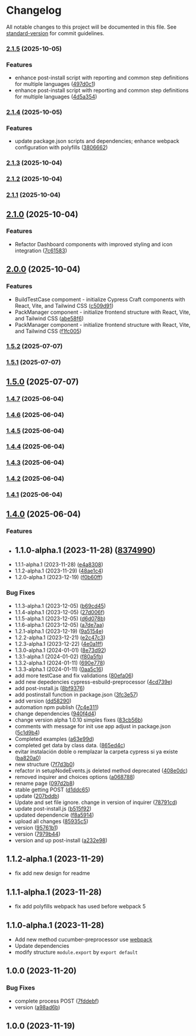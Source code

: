 # Changelog

All notable changes to this project will be documented in this file. See [standard-version](https://github.com/conventional-changelog/standard-version) for commit guidelines.

### [2.1.5](https://github.com/jasp402/Cypress-craft/compare/v2.1.4...v2.1.5) (2025-10-05)


### Features

* enhance post-install script with reporting and common step definitions for multiple languages ([497d0c1](https://github.com/jasp402/Cypress-craft/commit/497d0c1e7a590f510038deb6f180f3ef1d6153d8))
* enhance post-install script with reporting and common step definitions for multiple languages ([4d5a354](https://github.com/jasp402/Cypress-craft/commit/4d5a354a1a7fc85bdb9387198a99776a3b0f2b6a))

### [2.1.4](https://github.com/jasp402/Cypress-craft/compare/v2.1.3...v2.1.4) (2025-10-05)


### Features

* update package.json scripts and dependencies; enhance webpack configuration with polyfills ([3806662](https://github.com/jasp402/Cypress-craft/commit/380666238cc5ff84c0741f8e229be60bb9895e5d))

### [2.1.3](https://github.com/jasp402/Cypress-craft/compare/v2.1.2...v2.1.3) (2025-10-04)

### [2.1.2](https://github.com/jasp402/Cypress-craft/compare/v2.1.1...v2.1.2) (2025-10-04)

### [2.1.1](https://github.com/jasp402/Cypress-craft/compare/v2.1.0...v2.1.1) (2025-10-04)

## [2.1.0](https://github.com/jasp402/Cypress-craft/compare/v2.0.0...v2.1.0) (2025-10-04)


### Features

* Refactor Dashboard components with improved styling and icon integration ([7c61583](https://github.com/jasp402/Cypress-craft/commit/7c615834cdf2fd35452e35a4f5c3d679a82c9779))

## [2.0.0](https://github.com/jasp402/Cypress-craft/compare/v1.5.2...v2.0.0) (2025-10-04)


### Features

* BuildTestCase compoment - initialize Cypress Craft components with React, Vite, and Tailwind CSS ([c509d91](https://github.com/jasp402/Cypress-craft/commit/c509d91cc25dc90330caebb4b42c61880543448b))
* PackManager component - initialize frontend structure with React, Vite, and Tailwind CSS ([abe58f6](https://github.com/jasp402/Cypress-craft/commit/abe58f6f0f9be74d2c41696e97ce2cf4f0fc1f98))
* PackManager component - initialize frontend structure with React, Vite, and Tailwind CSS ([f1fc005](https://github.com/jasp402/Cypress-craft/commit/f1fc0051811ca9edba2d65cdfcd916d264367201))

### [1.5.2](https://github.com/jasp402/Cypress-craft/compare/v1.5.1...v1.5.2) (2025-07-07)

### [1.5.1](https://github.com/jasp402/Cypress-craft/compare/v1.5.0...v1.5.1) (2025-07-07)

## [1.5.0](https://github.com/jasp402/Cypress-craft/compare/v1.4.7...v1.5.0) (2025-07-07)

### [1.4.7](https://github.com/jasp402/Cypress-craft/compare/v1.4.6...v1.4.7) (2025-06-04)

### [1.4.6](https://github.com/jasp402/Cypress-craft/compare/v1.4.5...v1.4.6) (2025-06-04)

### [1.4.5](https://github.com/jasp402/Cypress-craft/compare/v1.4.4...v1.4.5) (2025-06-04)

### [1.4.4](https://github.com/jasp402/Cypress-craft/compare/v1.4.3...v1.4.4) (2025-06-04)

### [1.4.3](https://github.com/jasp402/Cypress-craft/compare/v1.4.2...v1.4.3) (2025-06-04)

### [1.4.2](https://github.com/jasp402/Cypress-craft/compare/v1.4.1...v1.4.2) (2025-06-04)

### [1.4.1](https://github.com/jasp402/Cypress-craft/compare/v1.4.0...v1.4.1) (2025-06-04)

## [1.4.0](https://github.com/jasp402/Cypress-craft/compare/v1.0.0...v1.4.0) (2025-06-04)


### Features

* ## 1.1.0-alpha.1 (2023-11-28) ([8374990](https://github.com/jasp402/Cypress-craft/commit/8374990c0391d02c4f9c746e151809395bd963f2))
* 1.1.1-alpha.1 (2023-11-28) ([e4a8308](https://github.com/jasp402/Cypress-craft/commit/e4a8308a2f5951a29a613cd9cbc8a3d19783792d))
* 1.1.2-alpha.1 (2023-11-29) ([48ae1c4](https://github.com/jasp402/Cypress-craft/commit/48ae1c494f0d182fd37b3c6928675cc10672ab7b))
* 1.2.0-alpha.1 (2023-12-19) ([f0b60ff](https://github.com/jasp402/Cypress-craft/commit/f0b60ff4fc92253e2dc3d236008a484d45377535))


### Bug Fixes

* 1.1.3-alpha.1 (2023-12-05) ([b69cd45](https://github.com/jasp402/Cypress-craft/commit/b69cd458e237905cfc9e899eb71968e191d82450))
* 1.1.4-alpha.1 (2023-12-05) ([27d006f](https://github.com/jasp402/Cypress-craft/commit/27d006f6e527d820d78153c47ed81dcf589ef76e))
* 1.1.5-alpha.1 (2023-12-05) ([d6d078b](https://github.com/jasp402/Cypress-craft/commit/d6d078bb77b69ac418bba92edd4aca68ed6d8b83))
* 1.1.6-alpha.1 (2023-12-05) ([a7de7aa](https://github.com/jasp402/Cypress-craft/commit/a7de7aa79e71e378577a7a87eb21df4c3d0219be))
* 1.2.1-alpha.1 (2023-12-19) ([9a5154e](https://github.com/jasp402/Cypress-craft/commit/9a5154e69c059c15971caa08bd6c4ae6bec49b24))
* 1.2.2-alpha.1 (2023-12-21) ([e2c47c3](https://github.com/jasp402/Cypress-craft/commit/e2c47c38c6d36e7c54454eada24c22470287e9b7))
* 1.2.3-alpha.1 (2023-12-22) ([4e0a1ff](https://github.com/jasp402/Cypress-craft/commit/4e0a1ff078882f1b84ec5f0db39c6b2eefb67101))
* 1.3.0-alpha.1 (2024-01-01) ([8e73d92](https://github.com/jasp402/Cypress-craft/commit/8e73d92d376a35360a3d8f5f196e63f1b9a32ae5))
* 1.3.1-alpha.1 (2024-01-02) ([f80a5fb](https://github.com/jasp402/Cypress-craft/commit/f80a5fbb3ac8b1b9e1561228c4bee54f70200386))
* 1.3.2-alpha.1 (2024-01-11) ([690e778](https://github.com/jasp402/Cypress-craft/commit/690e7787683b5dc5f369691dd6d85426cb7a6282))
* 1.3.3-alpha.1 (2024-01-11) ([0aa5c16](https://github.com/jasp402/Cypress-craft/commit/0aa5c1642bd5c689dc66e004e4296be5d0c7350a))
* add more testCase and fix validations ([80efa06](https://github.com/jasp402/Cypress-craft/commit/80efa06e38f9cfcc1207d5eced2652355c5f7e90))
* add new depedencies cypress-esbuild-preprocessor ([4cd739e](https://github.com/jasp402/Cypress-craft/commit/4cd739e8b4ad204b2282314da6896b3a5cb22cd8))
* add post-install.js ([8bf9376](https://github.com/jasp402/Cypress-craft/commit/8bf93760bde64bb3add5741c324a71bc7fa304d6))
* add postinstall function in package.json ([3fc3e57](https://github.com/jasp402/Cypress-craft/commit/3fc3e57478d109d5b945b73bf7185f277fd2e81b))
* add version ([dd58290](https://github.com/jasp402/Cypress-craft/commit/dd582909228b7c110380371e1451c0f02dadc62c))
* automation npm publish ([7c4e311](https://github.com/jasp402/Cypress-craft/commit/7c4e3114c7340ef04616f578212643343fa60438))
* change dependencies ([940f4d4](https://github.com/jasp402/Cypress-craft/commit/940f4d4c284fd5f4053bafd9e57fdbe668102f95))
* change version alpha 1.0.10 simples fixes ([83cb56b](https://github.com/jasp402/Cypress-craft/commit/83cb56b2a0354b72498a2391b4e46d577249f226))
* comments with message for init use app adjust in package.json ([5c1d9b4](https://github.com/jasp402/Cypress-craft/commit/5c1d9b48f13fadfe851b11844eb9b6867fc80d77))
* Completed examples ([a63e99d](https://github.com/jasp402/Cypress-craft/commit/a63e99d4f7943cc5c79a87807164f9633a19a3fd))
* completed get data by class data. ([865ed4c](https://github.com/jasp402/Cypress-craft/commit/865ed4ca96c3dfedfe54c6da57a92aea3f34c96c))
* evitar instalación doble o remplazar la carpeta cypress si ya existe ([ba820a0](https://github.com/jasp402/Cypress-craft/commit/ba820a070989db90315e7cb6fed959564d338217))
* new structure ([7f7d3b0](https://github.com/jasp402/Cypress-craft/commit/7f7d3b060a9c1976dd6c9568c7c1ea600e27830c))
* refactor in setupNodeEvents.js deleted method deprecated ([408e0dc](https://github.com/jasp402/Cypress-craft/commit/408e0dc1b023145b8fed7afbe889066bb10fb492))
* removed inquirer and choices options ([a068788](https://github.com/jasp402/Cypress-craft/commit/a06878892e13086ffb1ff7308b90e30df89915c9))
* rename page ([097d2b8](https://github.com/jasp402/Cypress-craft/commit/097d2b8a580eb5687191b972ed175d8203b1d09b))
* stable getting POST ([d1ddc65](https://github.com/jasp402/Cypress-craft/commit/d1ddc65406bbe94f023c63121e35c97bff0c214b))
* update ([207bddb](https://github.com/jasp402/Cypress-craft/commit/207bddb5bb045cea9dfe85b470476faa3b67f54c))
* Update and set file ignore. change in version of inquirer ([78791cd](https://github.com/jasp402/Cypress-craft/commit/78791cd3a413c5c126e3e2669cd700b9bed6a44e))
* update post-install.js ([b515f92](https://github.com/jasp402/Cypress-craft/commit/b515f92c3bab05a17fa969525d4758cf8f0a722c))
* updated dependencie ([f8a5914](https://github.com/jasp402/Cypress-craft/commit/f8a5914e4a085ae28c55c28bcf5e64e9459bdb12))
* upload all changes ([85935c5](https://github.com/jasp402/Cypress-craft/commit/85935c5ed8d2faf8657f031f9db2f005a6d2e472))
* version ([95761b1](https://github.com/jasp402/Cypress-craft/commit/95761b1f4a5b9cc55d53af2662d479e7df32bc57))
* version ([7979b44](https://github.com/jasp402/Cypress-craft/commit/7979b4435047df493b5af86b59b7e4354c46b7cc))
* version and up post-install ([a232e98](https://github.com/jasp402/Cypress-craft/commit/a232e9879fe3309ca9294bee3d2d5fec9c0b2e31))

## 1.1.2-alpha.1 (2023-11-29)
* fix add new design for readme

## 1.1.1-alpha.1 (2023-11-28)
* fix add polyfills webpack has used before webpack 5

## 1.1.0-alpha.1 (2023-11-28)
* Add new method cucumber-preprocessor use [webpack](https://github.com/cypress-io/cypress/tree/develop/npm/webpack-preprocessor) 
* Update dependencies 
* modify structure `module.export` by `export default`

## 1.0.0 (2023-11-20)


### Bug Fixes

* complete process POST ([7fddebf](https://github.com/jasp402/Cypress-craft/commit/7fddebff38167ca7ad2eb0e4f1f600feef1a7645))
* version ([a98ad6b](https://github.com/jasp402/Cypress-craft/commit/a98ad6b571f04a61e3fd7684122393438c9371fd))

## 1.0.0 (2023-11-19)
